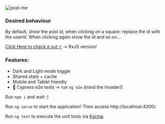 
![post-me](https://user-images.githubusercontent.com/36332661/162650607-bfdf3695-2953-4567-b791-fddb001eebe2.png)


### Desired behaviour
By default, show the post id, when clicking on a square: replace the id with the userId. When clicking again show the id and so on...

[Click Here to check it out 🔥](https://davidkf.github.io/post-app/) -> RxJS version!

### Features:
- Dark and Light mode toggle
- Shared state + cache
- Mobile and Tablet friendly
- 🌲 Cypress e2e tests -> run `ng e2e` (mind the invader!)

Run `npm i` and wait :)

Run `ng serve` to start the application! Then access http://localhost:4200/.

Run `ng test` to execute the unit tests via [Karma](https://karma-runner.github.io).
